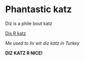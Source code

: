 # Phantastic katz

Diz is a phile bout katz

[Dis R katz](Котовость.jpg)

_Me used to liv wit diz katz in Turkey_

**DIZ KATZ R NICE!**